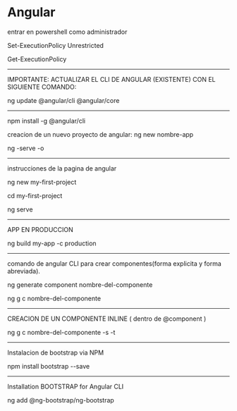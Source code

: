 # Angular


entrar en powershell como administrador

Set-ExecutionPolicy Unrestricted

Get-ExecutionPolicy 

---
IMPORTANTE: ACTUALIZAR EL CLI DE ANGULAR (EXISTENTE) CON EL SIGUIENTE COMANDO:

ng update @angular/cli @angular/core

---

npm install -g @angular/cli

creacion de un nuevo proyecto de angular: ng new nombre-app

ng -serve -o

---
instrucciones de la pagina de angular

ng new my-first-project

cd my-first-project

ng serve

---

APP EN PRODUCCION

ng build my-app -c production

---

comando de angular CLI para crear componentes(forma explicita y forma abreviada).

ng generate component nombre-del-componente

ng g c nombre-del-componente

---

CREACION DE UN COMPONENTE INLINE ( dentro de @component )

ng g c nombre-del-componente -s -t

---

Instalacion de bootstrap via NPM

npm install bootstrap --save

---

Installation BOOTSTRAP for Angular CLI

ng add @ng-bootstrap/ng-bootstrap
